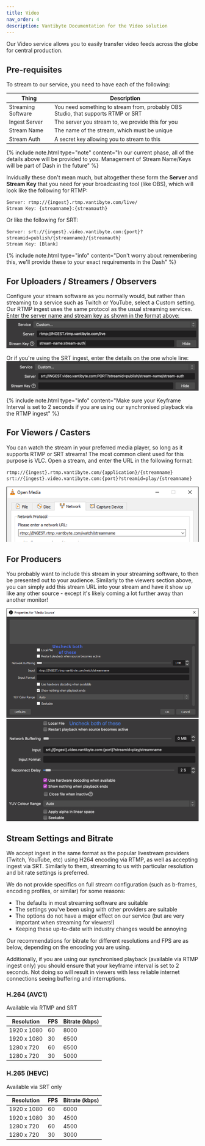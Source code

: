 ```yaml
---
title: Video
nav_order: 4
description: Vantibyte Documentation for the Video solution
---
```


Our Video service allows you to easily transfer video feeds across the globe for central production.

## Pre-requisites

To stream to our service, you need to have each of the following:

| Thing              | Description                                                                |
| ------------------ | -------------------------------------------------------------------------- |
| Streaming Software | You need something to stream from, probably OBS Studio, that supports RTMP or SRT |
| Ingest Server      | The server you stream to, we provide this for you                          |
| Stream Name        | The name of the stream, which must be unique                               |
| Stream Auth        | A secret key allowing you to stream to this                                |

{% include note.html type="note" content="In our current phase, all of the details above will be provided to you. Management of Stream Name/Keys will be part of Dash in the future" %}

Invidually these don't mean much, but altogether these form the **Server** and **Stream Key** that you need for your broadcasting tool (like OBS), which will look like the following for RTMP:

```text
Server: rtmp://{ingest}.rtmp.vantibyte.com/live/
Stream Key: {streamname}:{streamauth}
```

Or like the following for SRT:

```text
Server: srt://{ingest}.video.vantibyte.com:{port}?streamid=publish/{streamname}/{streamauth}
Stream Key: [Blank]
```

{% include note.html type="info" content="Don't worry about remembering this, we'll provide these to your exact requirements in the Dash" %}

## For Uploaders / Streamers / Observers

Configure your stream software as you normally would, but rather than streaming to a service such as Twitch or YouTube, select a Custom setting. Our RTMP ingest uses the same protocol as the usual streaming services.
Enter the server name and stream key as shown in the format above:
![OBS Stream settings page, with the server name and stream key set](/assets/video/obsstreamrtmp.png)

Or if you're using the SRT ingest, enter the details on the one whole line:
![OBS Stream settings page, with the server url set](/assets/video/obsstreamsrt.png)

{% include note.html type="info" content="Make sure your Keyframe Interval is set to 2 seconds if you are using our synchronised playback via the RTMP ingest" %}

## For Viewers / Casters

You can watch the stream in your preferred media player, so long as it supports RTMP or SRT streams! The most common client used for this purpose is VLC.
Open a stream, and enter the URL in the following format:

```text
rtmp://{ingest}.rtmp.vantibyte.com/{application}/{streamname}
srt://{ingest}.video.vantibyte.com:{port}?streamid=play/{streamname}
```

![VLC Media Player "Open Media" dialogue, with the RTMP stream URL entered](/assets/video/vlcopenmedia.png)

## For Producers

You probably want to include this stream in your streaming software, to then be presented out to your audience. Similarly to the viewers section above, you can simply add this stream URL into your stream and have it show up like any other source - except it's likely coming a lot further away than another monitor!

![OBS Media source settings, with the RTMP stream URL entered](/assets/video/obsmediasource.png)
![OBS Media source settings, with the SRT stream URL entered](/assets/video/obsmediasourcesrt.png)

## Stream Settings and Bitrate

We accept ingest in the same format as the popular livestream providers (Twitch, YouTube, etc) using H264 encoding via RTMP, as well as accepting ingest via SRT. Similarly to them, streaming to us with particular resolution and bit rate settings is preferred.

We do not provide specifics on full stream configuration (such as b-frames, encoding profiles, or similar) for some reasons:

- The defaults in most streaming software are suitable
- The settings you've been using with other providers are suitable
- The options do not have a major effect on our service (but are very important when streaming for viewers!)
- Keeping these up-to-date with industry changes would be annoying

Our recommendations for bitrate for different resolutions and FPS are as below, depending on the encoding you are using.

Additionally, if you are using our synchronised playback (available via RTMP ingest only) you should ensure that your keyframe interval is set to 2 seconds. Not doing so will result in viewers with less reliable internet connections seeing buffering and interruptions.

### H.264 (AVC1)

Available via RTMP and SRT

| Resolution  | FPS | Bitrate (kbps) |
| ----------- | --- | -------------- |
| 1920 x 1080 | 60  | 8000           |
| 1920 x 1080 | 30  | 6500           |
| 1280 x 720  | 60  | 6500           |
| 1280 x 720  | 30  | 5000           |

### H.265 (HEVC)

Available via SRT only

| Resolution  | FPS | Bitrate (kbps) |
| ----------- | --- | -------------- |
| 1920 x 1080 | 60  | 6000           |
| 1920 x 1080 | 30  | 4500           |
| 1280 x 720  | 60  | 4500           |
| 1280 x 720  | 30  | 3000           |

